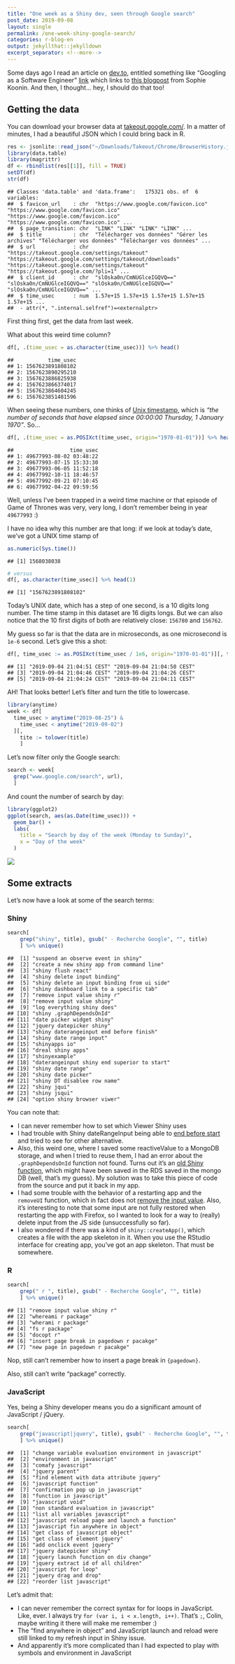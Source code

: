 ```yaml
---
title: "One week as a Shiny dev, seen through Google search"
post_date: 2019-09-08
layout: single
permalink: /one-week-shiny-google-search/
categories: r-blog-en
output: jekyllthat::jekylldown
excerpt_separator: <!--more-->
---
```


Some days ago I read an article on [dev.to](https://dev.to/), entitled
something like “Googling as a Software Engineer”
[link](https://dev.to/bamboriz/googling-as-a-software-engineer-3a1n)
which links to [this
blogpost](https://localghost.dev/2019/09/everything-i-googled-in-a-week-as-a-professional-software-engineer/)
from Sophie Koonin. And then, I thought… hey, I should do that too\!

## Getting the data

You can download your browser data at
[takeout.google.com/](https://takeout.google.com/). In a matter of
minutes, I had a beautiful JSON which I could bring back in
R.

``` r
res <- jsonlite::read_json("~/Downloads/Takeout/Chrome/BrowserHistory.json")
library(data.table)
library(magrittr)
df <- rbindlist(res[[1]], fill = TRUE)  
setDT(df)
str(df)
```

    ## Classes 'data.table' and 'data.frame':   175321 obs. of  6 variables:
    ##  $ favicon_url    : chr  "https://www.google.com/favicon.ico" "https://www.google.com/favicon.ico" "https://www.google.com/favicon.ico" "https://www.google.com/favicon.ico" ...
    ##  $ page_transition: chr  "LINK" "LINK" "LINK" "LINK" ...
    ##  $ title          : chr  "Télécharger vos données" "Gérer les archives" "Télécharger vos données" "Télécharger vos données" ...
    ##  $ url            : chr  "https://takeout.google.com/settings/takeout" "https://takeout.google.com/settings/takeout/downloads" "https://takeout.google.com/settings/takeout" "https://takeout.google.com/?pli=1" ...
    ##  $ client_id      : chr  "slOska0n/CmNUGlceIGQVQ==" "slOska0n/CmNUGlceIGQVQ==" "slOska0n/CmNUGlceIGQVQ==" "slOska0n/CmNUGlceIGQVQ==" ...
    ##  $ time_usec      : num  1.57e+15 1.57e+15 1.57e+15 1.57e+15 1.57e+15 ...
    ##  - attr(*, ".internal.selfref")=<externalptr>

First thing first, get the data from last week.

What about this weird time column?

``` r
df[, .(time_usec = as.character(time_usec))] %>% head()
```

    ##           time_usec
    ## 1: 1567623891808102
    ## 2: 1567623890295210
    ## 3: 1567623886825938
    ## 4: 1567623866374017
    ## 5: 1567623864604245
    ## 6: 1567623851481596

When seeing these numbers, one thinks of [Unix
timestamp](https://en.wikipedia.org/wiki/Unix_time), which is *“the
number of seconds that have elapsed since 00:00:00 Thursday, 1 January
1970”*.
So…

``` r
df[, .(time_usec = as.POSIXct(time_usec, origin="1970-01-01"))] %>% head()
```

    ##                  time_usec
    ## 1: 49677993-08-02 03:48:22
    ## 2: 49677993-07-15 15:33:30
    ## 3: 49677993-06-05 11:52:18
    ## 4: 49677992-10-11 18:46:57
    ## 5: 49677992-09-21 07:10:45
    ## 6: 49677992-04-22 09:59:56

Well, unless I’ve been trapped in a weird time machine or that episode
of Game of Thrones was very, very long, I don’t remember being in year
`49677993` :)

I have no idea why this number are that long: if we look at today’s
date, we’ve got a UNIX time stamp of

``` r
as.numeric(Sys.time())
```

    ## [1] 1568038038

``` r
# versus
df[, as.character(time_usec)] %>% head(1)
```

    ## [1] "1567623891808102"

Today’s UNIX date, which has a step of one second, is a 10 digits long
number. The time stamp in this dataset are 16 digits longs. But we can
also notice that the 10 first digits of both are relatively close:
`156780` and `156762`.

My guess so far is that the data are in microseconds, as one microsecond
is `1e-6` second. Let’s give this a
shot:

``` r
df[, time_usec := as.POSIXct(time_usec / 1e6, origin="1970-01-01")][, time_usec] %>% head()
```

    ## [1] "2019-09-04 21:04:51 CEST" "2019-09-04 21:04:50 CEST"
    ## [3] "2019-09-04 21:04:46 CEST" "2019-09-04 21:04:26 CEST"
    ## [5] "2019-09-04 21:04:24 CEST" "2019-09-04 21:04:11 CEST"

AH\! That looks better\! Let’s filter and turn the title to lowercase.

``` r
library(anytime)
week <- df[
  time_usec > anytime("2019-08-25") &
    time_usec < anytime("2019-09-02") 
  ][,
    tite := tolower(title)
    ]
```

Let’s now filter only the Google search:

``` r
search <- week[
  grep("www.google.com/search", url), 
  ]
```

And count the number of search by day:

``` r
library(ggplot2)
ggplot(search, aes(as.Date(time_usec))) + 
  geom_bar() + 
  labs(
    title = "Search by day of the week (Monday to Sunday)", 
    x = "Day of the week"
  )
```

![](../assets/img/searchweek-1.png)<!-- -->

## Some extracts

Let’s now have a look at some of the search terms:

### Shiny

``` r
search[
    grep("shiny", title), gsub(" - Recherche Google", "", title)
    ] %>% unique()
```

    ##  [1] "suspend an observe event in shiny"         
    ##  [2] "create a new shiny app from command line"  
    ##  [3] "shiny flush react"                         
    ##  [4] "shiny delete input binding"                
    ##  [5] "shiny delete an input binding from ui side"
    ##  [6] "shiny dashboard link to a specific tab"    
    ##  [7] "remove input value shiny r"                
    ##  [8] "remove input value shiny"                  
    ##  [9] "log everything shiny does"                 
    ## [10] "shiny .graphDependsOnId"                   
    ## [11] "date picker widget shiny"                  
    ## [12] "jquery datepicker shiny"                   
    ## [13] "shiny daterangeinput end before finish"    
    ## [14] "shiny date range input"                    
    ## [15] "shinyapps io"                              
    ## [16] "dreal shiny apps"                          
    ## [17] "shinyexample"                              
    ## [18] "daterangeinput shiny end superior to start"
    ## [19] "shiny date range"                          
    ## [20] "shiny date picker"                         
    ## [21] "shiny DT disablee row name"                
    ## [22] "shiny jqui"                                
    ## [23] "shiny jsqui"                               
    ## [24] "option shiny browser viwer"

You can note that:

  - I can never remember how to set which Viewer Shiny uses
  - I had trouble with Shiny dateRangeInput being able to [end before
    start](https://github.com/rstudio/shiny/issues/2043) and tried to
    see for other alternative.
  - Also, this weird one, where I saved some reactiveValue to a MongoDB
    storage, and when I tried to reuse them, I had an error about the
    `.graphDependsOnId` function not found. Turns out it’s an [old Shiny
    function](https://rdrr.io/github/ymd526442121/Rproject_shiny/src/R/graph.R),
    which might have been saved in the RDS saved in the mongo DB (well,
    that’s my guess). My solution was to take this piece of code from
    the source and put it back in my app.
  - I had some trouble with the behavior of a restarting app and the
    `removeUI` function, which in fact does not [remove the input
    value](https://github.com/rstudio/shiny/issues/2374). Also, it’s
    interesting to note that some input are not fully restored when
    restarting the app with Firefox, so I wanted to look for a way to
    (really) delete input from the JS side (unsuccessfully so far).
  - I also wondered if there was a kind of `shiny::createApp()`, which
    creates a file with the app skeleton in it. When you use the RStudio
    interface for creating app, you’ve got an app skeleton. That must be
    somewhere.

### R

``` r
search[
    grep(" r ", title), gsub(" - Recherche Google", "", title)
    ] %>% unique()
```

    ## [1] "remove input value shiny r"             
    ## [2] "whereami r package"                     
    ## [3] "wherami r package"                      
    ## [4] "fs r package"                           
    ## [5] "docopt r"                               
    ## [6] "insert page break in pagedown r pacakge"
    ## [7] "new page in pagedown r pacakge"

Nop, still can’t remember how to insert a page break in `{pagedown}`.

Also, still can’t write “package” correctly.

### JavaScript

Yes, being a Shiny developer means you do a significant amount of
JavaScript / jQuery.

``` r
search[
    grep("javascript|jquery", title), gsub(" - Recherche Google", "", title)
    ] %>% unique()
```

    ##  [1] "change variable evaluation environment in javascript"
    ##  [2] "environment in javascript"                           
    ##  [3] "comafy javascript"                                   
    ##  [4] "jquery parent"                                       
    ##  [5] "find element with data attribute jquery"             
    ##  [6] "javascript function"                                 
    ##  [7] "confirmation pop up in javascript"                   
    ##  [8] "function in javascript"                              
    ##  [9] "javascript void"                                     
    ## [10] "non standard evaluation in javascript"               
    ## [11] "list all variables javascript"                       
    ## [12] "javascript reload page and launch a function"        
    ## [13] "javascript fin anywhere in object"                   
    ## [14] "get class of javascript object"                      
    ## [15] "get class of element jquery"                         
    ## [16] "add onclick event jquery"                            
    ## [17] "jquery datepicker shiny"                             
    ## [18] "jquery launch function on div change"                
    ## [19] "jquery extract id of all children"                   
    ## [20] "javascript for loop"                                 
    ## [21] "jquery drag and drop"                                
    ## [22] "reorder list javascript"

Let’s admit that:

  - I can never remember the correct syntax for for loops in JavaScript.
    Like, ever. I always try `for (var i, i < x.length, i++)`. That’s
    `;`, Colin, maybe writing it there will make me remember :)  
  - The “find anywhere in object” and JavaScript launch and reload were
    still linked to my refresh input in Shiny issue.
  - And apparently it’s more complicated than I had expected to play
    with symbols and environment in JavaScript
